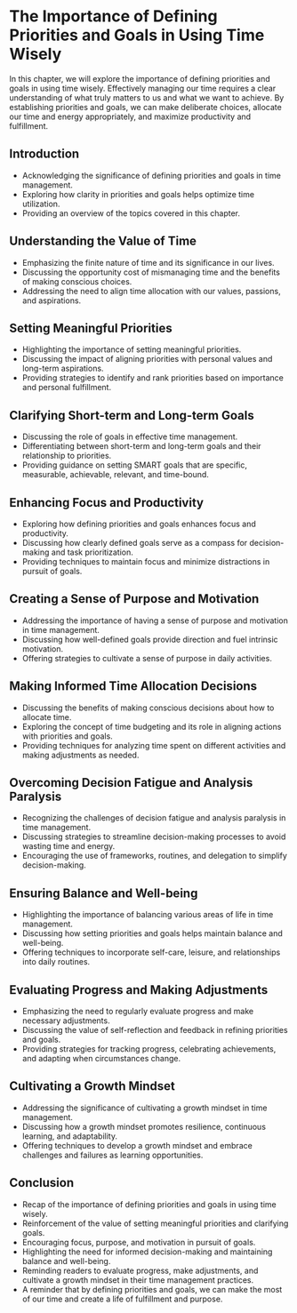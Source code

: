 The Importance of Defining Priorities and Goals in Using Time Wisely
=============================================================================

In this chapter, we will explore the importance of defining priorities and goals in using time wisely. Effectively managing our time requires a clear understanding of what truly matters to us and what we want to achieve. By establishing priorities and goals, we can make deliberate choices, allocate our time and energy appropriately, and maximize productivity and fulfillment.

Introduction
------------

* Acknowledging the significance of defining priorities and goals in time management.
* Exploring how clarity in priorities and goals helps optimize time utilization.
* Providing an overview of the topics covered in this chapter.

Understanding the Value of Time
-------------------------------

* Emphasizing the finite nature of time and its significance in our lives.
* Discussing the opportunity cost of mismanaging time and the benefits of making conscious choices.
* Addressing the need to align time allocation with our values, passions, and aspirations.

Setting Meaningful Priorities
-----------------------------

* Highlighting the importance of setting meaningful priorities.
* Discussing the impact of aligning priorities with personal values and long-term aspirations.
* Providing strategies to identify and rank priorities based on importance and personal fulfillment.

Clarifying Short-term and Long-term Goals
-----------------------------------------

* Discussing the role of goals in effective time management.
* Differentiating between short-term and long-term goals and their relationship to priorities.
* Providing guidance on setting SMART goals that are specific, measurable, achievable, relevant, and time-bound.

Enhancing Focus and Productivity
--------------------------------

* Exploring how defining priorities and goals enhances focus and productivity.
* Discussing how clearly defined goals serve as a compass for decision-making and task prioritization.
* Providing techniques to maintain focus and minimize distractions in pursuit of goals.

Creating a Sense of Purpose and Motivation
------------------------------------------

* Addressing the importance of having a sense of purpose and motivation in time management.
* Discussing how well-defined goals provide direction and fuel intrinsic motivation.
* Offering strategies to cultivate a sense of purpose in daily activities.

Making Informed Time Allocation Decisions
-----------------------------------------

* Discussing the benefits of making conscious decisions about how to allocate time.
* Exploring the concept of time budgeting and its role in aligning actions with priorities and goals.
* Providing techniques for analyzing time spent on different activities and making adjustments as needed.

Overcoming Decision Fatigue and Analysis Paralysis
--------------------------------------------------

* Recognizing the challenges of decision fatigue and analysis paralysis in time management.
* Discussing strategies to streamline decision-making processes to avoid wasting time and energy.
* Encouraging the use of frameworks, routines, and delegation to simplify decision-making.

Ensuring Balance and Well-being
-------------------------------

* Highlighting the importance of balancing various areas of life in time management.
* Discussing how setting priorities and goals helps maintain balance and well-being.
* Offering techniques to incorporate self-care, leisure, and relationships into daily routines.

Evaluating Progress and Making Adjustments
------------------------------------------

* Emphasizing the need to regularly evaluate progress and make necessary adjustments.
* Discussing the value of self-reflection and feedback in refining priorities and goals.
* Providing strategies for tracking progress, celebrating achievements, and adapting when circumstances change.

Cultivating a Growth Mindset
----------------------------

* Addressing the significance of cultivating a growth mindset in time management.
* Discussing how a growth mindset promotes resilience, continuous learning, and adaptability.
* Offering techniques to develop a growth mindset and embrace challenges and failures as learning opportunities.

Conclusion
----------

* Recap of the importance of defining priorities and goals in using time wisely.
* Reinforcement of the value of setting meaningful priorities and clarifying goals.
* Encouraging focus, purpose, and motivation in pursuit of goals.
* Highlighting the need for informed decision-making and maintaining balance and well-being.
* Reminding readers to evaluate progress, make adjustments, and cultivate a growth mindset in their time management practices.
* A reminder that by defining priorities and goals, we can make the most of our time and create a life of fulfillment and purpose.
